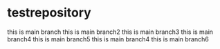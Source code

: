 # testrepository
this is main branch
this is main branch2
this is main branch3
this is main branch4
this is main branch5
this is main branch4
this is main branch6
